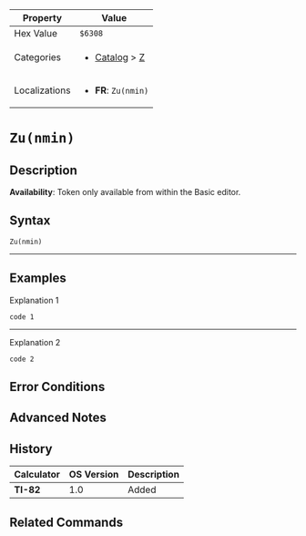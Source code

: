 | Property      | Value |
|---------------|-------|
| Hex Value     | `$6308`|
| Categories    | <ul><li>[Catalog](<../categories/Catalog.md>) > [Z](<../categories/Catalog.md#Z>)</li></ul> |
| Localizations | <ul><li><b>FR</b>: `Zu(nmin)`</li></ul> |

# `Zu(nmin)`

## Description



<b>Availability</b>: Token only available from within the Basic editor.

## Syntax
`Zu(nmin)`

<hr>

## Examples

Explanation 1
```ti-basic
code 1
```
---
Explanation 2
```ti-basic
code 2
```

## Error Conditions


## Advanced Notes


## History
| Calculator | OS Version | Description |
|------------|------------|-------------|
| <b>TI-82</b> | 1.0 | Added

## Related Commands

    